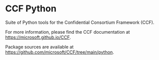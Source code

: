 # CCF Python

Suite of Python tools for the Confidential Consortium Framework (CCF).

For more information, please find the CCF documentation at https://microsoft.github.io/CCF.

Package sources are available at https://github.com/microsoft/CCF/tree/main/python.
